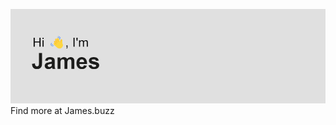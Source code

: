 ![Header img](https://github.com/James-buzz/James-buzz/blob/main/header.png)
Find more at James.buzz
          
            
          
        
        
        
          
            
              
            
            
              
              
            
          
          
            
              
            
          
        
      

